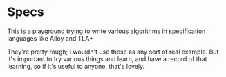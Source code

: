 # Specs

This is a playground trying to write various algorithms in
specification languages like Alloy and TLA+

They're pretty rough; I wouldn't use these as any sort of real
example.  But it's important to try various things and learn,
and have a record of that learning, so if it's useful to anyone,
that's lovely.
